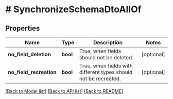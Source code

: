 # # SynchronizeSchemaDtoAllOf

## Properties

Name | Type | Description | Notes
------------ | ------------- | ------------- | -------------
**no_field_deletion** | **bool** | True, when fields should not be deleted. | [optional]
**no_field_recreation** | **bool** | True, when fields with different types should not be recreated. | [optional]

[[Back to Model list]](../../README.md#models) [[Back to API list]](../../README.md#endpoints) [[Back to README]](../../README.md)

